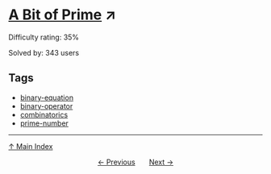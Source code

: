 # [A Bit of Prime](https://projecteuler.net/problem=734) ↗️

Difficulty rating: 35%

Solved by: 343 users
## Tags

- [binary-equation](../tags/binary-equation.md)
- [binary-operator](../tags/binary-operator.md)
- [combinatorics](../tags/combinatorics.md)
- [prime-number](../tags/prime-number.md)



---

[↑ Main Index](../README.md)


<div align=center><a href='733.md'>← Previous</a> &nbsp;&nbsp; &nbsp;&nbsp;  <a href='735.md'>Next →</a></div>
